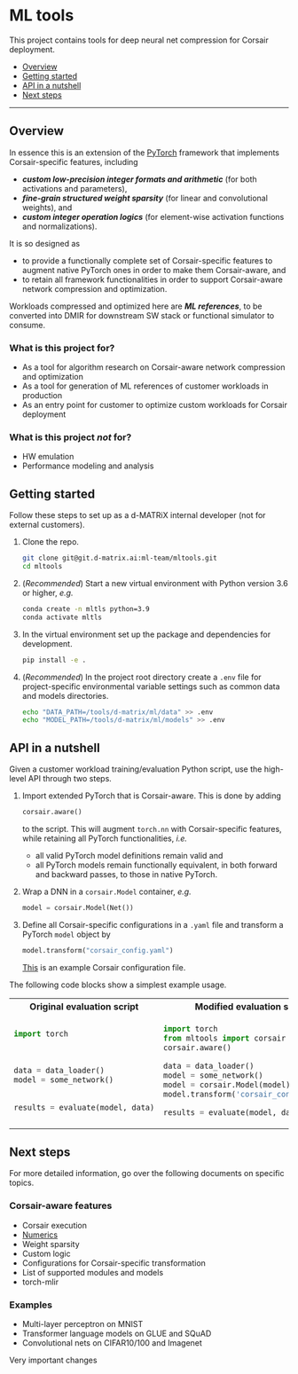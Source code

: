 # ML tools

This project contains tools for deep neural net compression for Corsair deployment.

  - [Overview](#overview)
  - [Getting started](#getting-started)
  - [API in a nutshell](#api-in-a-nutshell)
  - [Next steps](#next-steps)

---

## Overview

In essence this is an extension of the [PyTorch](https://pytorch.org/) framework that implements Corsair-specific features, including 
- ***custom low-precision integer formats and arithmetic*** (for both activations and parameters), 
- ***fine-grain structured weight sparsity*** (for linear and convolutional weights), and 
- ***custom integer operation logics*** (for element-wise activation functions and normalizations).

It is so designed as 
- to provide a functionally complete set of Corsair-specific features to augment native PyTorch ones in order to make them Corsair-aware, and
- to retain all framework functionalities in order to support Corsair-aware network compression and optimization.  

Workloads compressed and optimized here are ***ML references***, to be converted into DMIR for downstream SW stack or functional simulator to consume.

### What is this project for?

- As a tool for algorithm research on Corsair-aware network compression and optimization
- As a tool for generation of ML references of customer workloads in production
- As an entry point for customer to optimize custom workloads for Corsair deployment

### What is this project ***not*** for?

- HW emulation
- Performance modeling and analysis

## Getting started

Follow these steps to set up as a d-MATRiX internal developer (not for external customers).  

1. Clone the repo.
   ```sh
   git clone git@git.d-matrix.ai:ml-team/mltools.git
   cd mltools
   ```
2. (*Recommended*) Start a new virtual environment with Python version 3.6 or higher, _e.g._
   ```sh
   conda create -n mltls python=3.9
   conda activate mltls
   ```
3. In the virtual environment set up the package and dependencies for development.

    ```sh
    pip install -e .
    ```
4. (*Recommended*) In the project root directory create a `.env` file for project-specific environmental variable settings such as common data and models directories.
    ```sh
    echo "DATA_PATH=/tools/d-matrix/ml/data" >> .env
    echo "MODEL_PATH=/tools/d-matrix/ml/models" >> .env
    ```
    
## API in a nutshell

Given a customer workload training/evaluation Python script, use the high-level API through two steps.

1. Import extended PyTorch that is Corsair-aware.  This is done by adding

    ```python
    corsair.aware()
    ```

    to the script.  This will augment `torch.nn` with Corsair-specific features, while retaining all PyTorch functionalities, _i.e._

    - all valid PyTorch model definitions remain valid and
    - all PyTorch models remain functionally equivalent, in both forward and backward passes, to those in native PyTorch.

2. Wrap a DNN in a `corsair.Model` container, _e.g._
   
    ```python
    model = corsair.Model(Net())
    ```

3. Define all Corsair-specific configurations in a `.yaml` file and transform a PyTorch `model` object by

    ```python
    model.transform("corsair_config.yaml")
    ```

    [This](configs/corsair_mnist_lenet.yaml) is an example Corsair configuration file.  

The following code blocks show a simplest example usage.  

<table>
<tr>
<th>Original evaluation script</th>
<th>Modified evaluation script</th>
</tr>
<tr>
<td>

```python
import torch​
​


data = data_loader()​
model = some_network()​

​​
results = evaluate(model, data)​
```

</td>
<td>

```python
import torch​
from mltools import corsair ​
​corsair.aware()

data = data_loader()​
model = some_network()​
model = corsair.Model(model)
model.transform('corsair_config.yaml') ​

results = evaluate(model, data)​
```

</td>
</tr>
</table>

## Next steps

For more detailed information, go over the following documents on specific topics.

### Corsair-aware features

- Corsair execution
- [Numerics](docs/numerics.rst)
- Weight sparsity
- Custom logic
- Configurations for Corsair-specific transformation
- List of supported modules and models
- torch-mlir

### Examples

- Multi-layer perceptron on MNIST
- Transformer language models on GLUE and SQuAD
- Convolutional nets on CIFAR10/100 and Imagenet

Very important changes
